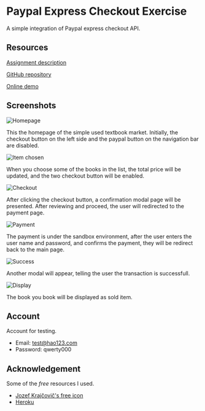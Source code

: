# Paypal Express Checkout Exercise

A simple integration of Paypal express checkout API.



## Resources

[Assignment description](https://github.com/PayPalLabs/applications-2015)

[GitHub repository](https://github.com/lozy219/api_exercise)

[Online demo](https://textbook-paypal.herokuapp.com/)


## Screenshots
![Homepage](http://i.imgur.com/yGPFHy7.png)

This the homepage of the simple used textbook market. Initially, the checkout button on the left side and the paypal button on the navigation bar are disabled.

![Item chosen](http://i.imgur.com/hs1ErMx.png)

When you choose some of the books in the list, the total price will be updated, and the two checkout button will be enabled.

![Checkout](http://i.imgur.com/z5pl9qB.png)

After clicking the checkout button, a confirmation modal page will be presented. After reviewing and proceed, the user will redirected to the payment page.

![Payment](http://i.imgur.com/CLM470B.png)

The payment is under the sandbox environment, after the user enters the user name and password, and confirms the payment, they will be redirect back to the main page.

![Success](http://i.imgur.com/1bhVds7.png)

Another modal will appear, telling the user the transaction is successfull.

![Display](http://i.imgur.com/3pC590K.png)

The book you book will be displayed as sold item.


## Account

Account for testing.

- Email: test@hao123.com
- Password: qwerty000

## Acknowledgement
Some of the *free* resources I used.

- [Jozef Krajčovič's free icon](https://www.behance.net/gallery/11889067/Flat-avatars-icons)
- [Heroku](https://www.heroku.com/)

